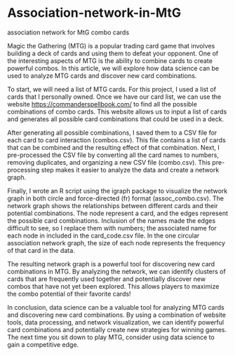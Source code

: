 # Association-network-in-MtG
association network for MtG combo cards


Magic the Gathering (MTG) is a popular trading card game that involves building a deck of cards and using them to defeat your opponent. One of the interesting aspects of MTG is the ability to combine cards to create powerful combos. In this article, we will explore how data science can be used to analyze MTG cards and discover new card combinations.

To start, we will need a list of MTG cards. For this project, I used a list of cards that I personally owned. Once we have our card list, we can use the website https://commanderspellbook.com/ to find all the possible combinations of combo cards. This website allows us to input a list of cards and generates all possible card combinations that could be used in a deck.

After generating all possible combinations, I saved them to a CSV file for each card to card interaction (combos.csv). This file contains a list of cards that can be combined and the resulting effect of that combination. Next, I pre-processed the CSV file by converting all the card names to numbers, removing duplicates, and organizing a new CSV file (combo.csv). This pre-processing step makes it easier to analyze the data and create a network graph.

Finally, I wrote an R script using the igraph package to visualize the network graph in both circle and force-directed (fr) format (assoc_combo.csv). The network graph shows the relationships between different cards and their potential combinations. The node represent a card, and the edges represent the possible card combinations. Inclusion of the names made the edges difficult to see, so I replace them with numbers; the associated name for each node in included in the card_code.csv file. In the one circular association network graph, the size of each node represents the frequency of that card in the data. 

The resulting network graph is a powerful tool for discovering new card combinations in MTG. By analyzing the network, we can identify clusters of cards that are frequently used together and potentially discover new combos that have not yet been explored. This allows players to maximize the combo potential of their favorite cards!

In conclusion, data science can be a valuable tool for analyzing MTG cards and discovering new card combinations. By using a combination of website tools, data processing, and network visualization, we can identify powerful card combinations and potentially create new strategies for winning games. The next time you sit down to play MTG, consider using data science to gain a competitive edge.
